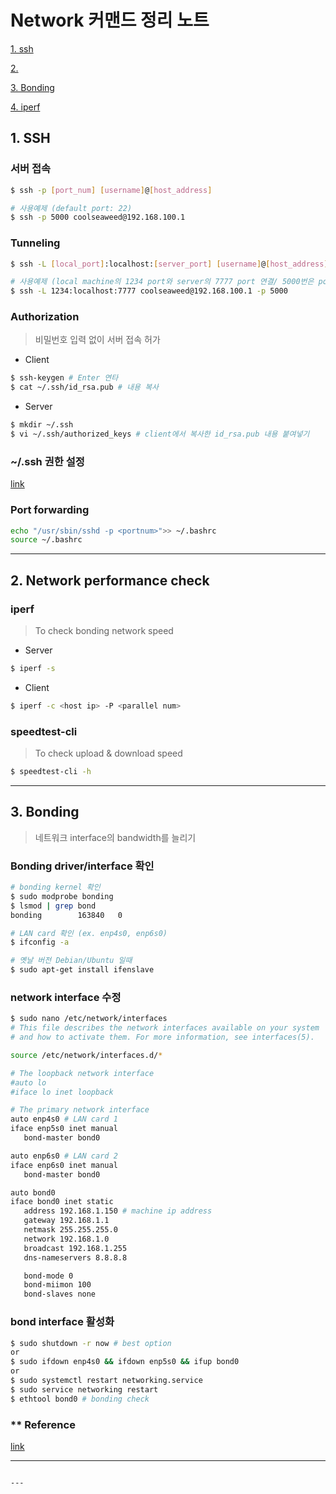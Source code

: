 # Network 커맨드 정리 노트

   [1. ssh](#1.-SSH)
   
   [2. ](#2.-)

   [3. Bonding](#3.-Bonding)

   [4. iperf](#4.-iperf)

## 1. SSH <a name="1.-SSH"></a>
   ### 서버 접속
   ```bash
   $ ssh -p [port_num] [username]@[host_address]
   
   # 사용예제 (default port: 22)
   $ ssh -p 5000 coolseaweed@192.168.100.1
   ```

   ### Tunneling
   ```bash
   $ ssh -L [local_port]:localhost:[server_port] [username]@[host_address] -p [portnum]
   
   # 사용예제 (local machine의 1234 port와 server의 7777 port 연결/ 5000번은 port forwarding )
   $ ssh -L 1234:localhost:7777 coolseaweed@192.168.100.1 -p 5000
   ```
   ### Authorization
   >비밀번호 입력 없이 서버 접속 허가

   * Client
   ```bash
   $ ssh-keygen # Enter 연타
   $ cat ~/.ssh/id_rsa.pub # 내용 복사
   ```
   * Server
   ```bash
   $ mkdir ~/.ssh
   $ vi ~/.ssh/authorized_keys # client에서 복사한 id_rsa.pub 내용 붙여넣기
   ```
   ### ~/.ssh 권한 설정
   [link](https://linuxize.com/post/using-the-ssh-config-file/)
   
   ### Port forwarding
   ```bash
   echo "/usr/sbin/sshd -p <portnum>">> ~/.bashrc
   source ~/.bashrc
   ```
   
   
---

## 2. Network performance check <a name="2.-Network-performance-check"></a>
   ### iperf
   > To check bonding network speed 
   - Server
   ```bash
   $ iperf -s
   ```
   - Client
   ```bash
   $ iperf -c <host ip> -P <parallel num>
   ```
   
   ### speedtest-cli
   > To check upload & download speed
   ```bash
   $ speedtest-cli -h
   ```
   
---



## 3. Bonding <a name="3.-Bonding"></a>
   > 네트워크 interface의 bandwidth를 늘리기 
   ### Bonding driver/interface 확인
   ```bash
   # bonding kernel 확인
   $ sudo modprobe bonding
   $ lsmod | grep bond
   bonding        163840   0
   
   # LAN card 확인 (ex. enp4s0, enp6s0)
   $ ifconfig -a 
   
   # 옛날 버전 Debian/Ubuntu 일때
   $ sudo apt-get install ifenslave
   ```
   
   ### network interface 수정 
   ```bash
   $ sudo nano /etc/network/interfaces
   # This file describes the network interfaces available on your system
   # and how to activate them. For more information, see interfaces(5).

   source /etc/network/interfaces.d/*

   # The loopback network interface
   #auto lo
   #iface lo inet loopback

   # The primary network interface
   auto enp4s0 # LAN card 1
   iface enp5s0 inet manual
      bond-master bond0

   auto enp6s0 # LAN card 2
   iface enp6s0 inet manual
      bond-master bond0

   auto bond0
   iface bond0 inet static
      address 192.168.1.150 # machine ip address
      gateway 192.168.1.1
      netmask 255.255.255.0
      network 192.168.1.0
      broadcast 192.168.1.255
      dns-nameservers 8.8.8.8

      bond-mode 0
      bond-miimon 100
      bond-slaves none
   ```
   ### bond interface 활성화
   ```bash
   $ sudo shutdown -r now # best option
   or
   $ sudo ifdown enp4s0 && ifdown enp5s0 && ifup bond0
   or
   $ sudo systemctl restart networking.service
   $ sudo service networking restart
   $ ethtool bond0 # bonding check
  ```
  
   ### ** Reference
   [link](https://www.tecmint.com/configure-network-bonding-teaming-in-ubuntu/)

---


   ```

---



